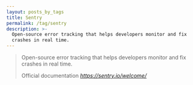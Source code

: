```yaml
---
layout: posts_by_tags
title: Sentry
permalink: /tag/sentry
description: >-
  Open-source error tracking that helps developers monitor and fix
  crashes in real time.
---
```

<blockquote>
  <p>
    Open-source error tracking that helps developers monitor and fix
    crashes in real time.
  </p>
  <footer>
    Official documentation
    <cite title="Sentry">
      <a href="https://sentry.io/welcome/">
        https://sentry.io/welcome/
      </a>
    </cite>
  </footer>
</blockquote>
